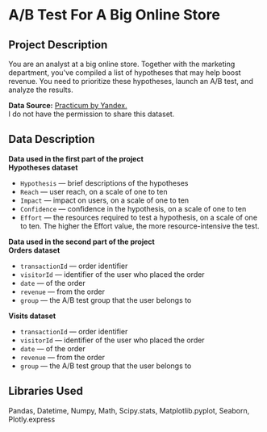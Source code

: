 # A/B Test For A Big Online Store

## Project Description
You are an analyst at a big online store. Together with the marketing department, you've compiled a list of hypotheses that may help boost revenue.
You need to prioritize these hypotheses, launch an A/B test, and analyze the results.

**Data Source:** [Practicum by Yandex.](https://www.practicum100.com/)  
I do not have the permission to share this dataset.

## Data Description
**Data used in the first part of the project**  
**Hypotheses dataset**
* `Hypothesis` — brief descriptions of the hypotheses
* `Reach` — user reach, on a scale of one to ten
* `Impact` — impact on users, on a scale of one to ten
* `Confidence` — confidence in the hypothesis, on a scale of one to ten
* `Effort` — the resources required to test a hypothesis, on a scale of one to ten. The higher the Effort value, the more resource-intensive the test.

**Data used in the second part of the project**  
**Orders dataset**
* `transactionId` — order identifier
* `visitorId` — identifier of the user who placed the order
* `date` — of the order
* `revenue` — from the order
* `group` — the A/B test group that the user belongs to

**Visits dataset**
* `transactionId` — order identifier
* `visitorId` — identifier of the user who placed the order
* `date` — of the order
* `revenue` — from the order
* `group` — the A/B test group that the user belongs to

## Libraries Used
Pandas, Datetime, Numpy, Math, Scipy.stats, Matplotlib.pyplot, Seaborn, Plotly.express
